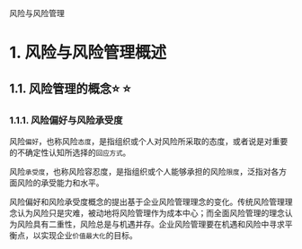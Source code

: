 风险与风险管理

# 1. 风险与风险管理概述

## 1.1. 风险管理的概念:star: :star: 

### 1.1.1. 风险偏好与风险承受度

风险`偏好`，也称风险`态度`，是指组织或个人对风险所采取的态度，或者说是对重要的不确定性认知所选择的`回应方式`。

风险`承受度`，也称风险容忍度，是指组织或个人能够承担的风险`限度`，泛指对各方面风险的承受能力和水平。

风险偏好和风险承受度概念的提出基于企业风险管理理念的变化。传统风险管理理念认为风险只是灾难，被动地将风险管理作为成本中心；而全面风险管理的理念认为风险具有二重性，风险总是与机遇并存。企业风险管理要在机遇和风险中寻求平衡点，以实现企业`价值最大化`的目标。
